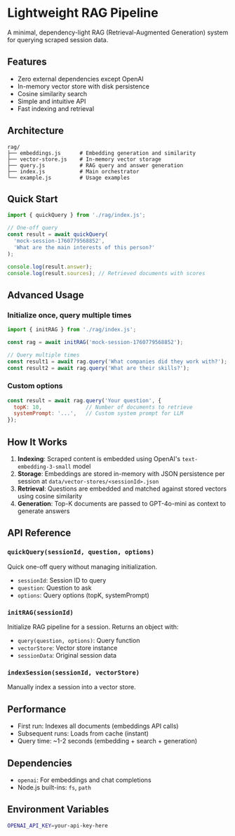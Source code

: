 # Lightweight RAG Pipeline

A minimal, dependency-light RAG (Retrieval-Augmented Generation) system for querying scraped session data.

## Features

- Zero external dependencies except OpenAI
- In-memory vector store with disk persistence
- Cosine similarity search
- Simple and intuitive API
- Fast indexing and retrieval

## Architecture

```
rag/
├── embeddings.js      # Embedding generation and similarity
├── vector-store.js    # In-memory vector storage
├── query.js           # RAG query and answer generation
├── index.js           # Main orchestrator
└── example.js         # Usage examples
```

## Quick Start

```javascript
import { quickQuery } from './rag/index.js';

// One-off query
const result = await quickQuery(
  'mock-session-1760779568852',
  'What are the main interests of this person?'
);

console.log(result.answer);
console.log(result.sources); // Retrieved documents with scores
```

## Advanced Usage

### Initialize once, query multiple times

```javascript
import { initRAG } from './rag/index.js';

const rag = await initRAG('mock-session-1760779568852');

// Query multiple times
const result1 = await rag.query('What companies did they work with?');
const result2 = await rag.query('What are their skills?');
```

### Custom options

```javascript
const result = await rag.query('Your question', {
  topK: 10,              // Number of documents to retrieve
  systemPrompt: '...',   // Custom system prompt for LLM
});
```

## How It Works

1. **Indexing**: Scraped content is embedded using OpenAI's `text-embedding-3-small` model
2. **Storage**: Embeddings are stored in-memory with JSON persistence per session at `data/vector-stores/<sessionId>.json`
3. **Retrieval**: Questions are embedded and matched against stored vectors using cosine similarity
4. **Generation**: Top-K documents are passed to GPT-4o-mini as context to generate answers

## API Reference

### `quickQuery(sessionId, question, options)`

Quick one-off query without managing initialization.

- `sessionId`: Session ID to query
- `question`: Question to ask
- `options`: Query options (topK, systemPrompt)

### `initRAG(sessionId)`

Initialize RAG pipeline for a session. Returns an object with:

- `query(question, options)`: Query function
- `vectorStore`: Vector store instance
- `sessionData`: Original session data

### `indexSession(sessionId, vectorStore)`

Manually index a session into a vector store.

## Performance

- First run: Indexes all documents (embeddings API calls)
- Subsequent runs: Loads from cache (instant)
- Query time: ~1-2 seconds (embedding + search + generation)

## Dependencies

- `openai`: For embeddings and chat completions
- Node.js built-ins: `fs`, `path`

## Environment Variables

```bash
OPENAI_API_KEY=your-api-key-here
```
